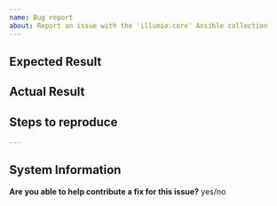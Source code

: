 ```yaml
---
name: Bug report
about: Report an issue with the 'illumio.core' Ansible collection
---
```


<!-- Problem overview -->

## Expected Result  

<!-- What you expected to happen -->

## Actual Result  

<!-- What actually happened -->

## Steps to reproduce  

<!-- Smallest inventory/playbook to reproduce the issue -->

```yaml
---

```

## System Information  

<!-- Information about your system - Ansible version, python version, OS, 
    packages installed, anything you think could help identify or may be
    contributing to the problem -->

**Are you able to help contribute a fix for this issue?** yes/no
